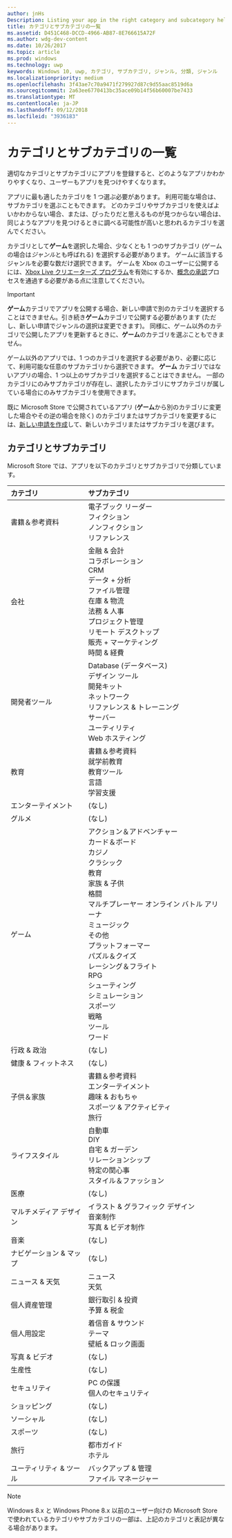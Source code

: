 ```yaml
---
author: jnHs
Description: Listing your app in the right category and subcategory helps customers find your app and understand more about it.
title: カテゴリとサブカテゴリの一覧
ms.assetid: D451C468-DCCD-4966-AB87-8E766615A72F
ms.author: wdg-dev-content
ms.date: 10/26/2017
ms.topic: article
ms.prod: windows
ms.technology: uwp
keywords: Windows 10, uwp, カテゴリ, サブカテゴリ, ジャンル, 分類, ジャンル
ms.localizationpriority: medium
ms.openlocfilehash: 3f43ae7c70a9471f279927d87c9d55aac8519d6a
ms.sourcegitcommit: 2a63ee6770413bc35ace09b14f56b60007be7433
ms.translationtype: MT
ms.contentlocale: ja-JP
ms.lasthandoff: 09/12/2018
ms.locfileid: "3936183"
---
```

# <a name="category-and-subcategory-table"></a>カテゴリとサブカテゴリの一覧


適切なカテゴリとサブカテゴリにアプリを登録すると、どのようなアプリかわかりやすくなり、ユーザーもアプリを見つけやすくなります。

アプリに最も適したカテゴリを 1 つ選ぶ必要があります。 利用可能な場合は、サブカテゴリを選ぶこともできます。 どのカテゴリやサブカテゴリを使えばよいかわからない場合、または、ぴったりだと思えるものが見つからない場合は、同じようなアプリを見つけるときに調べる可能性が高いと思われるカテゴリを選んでください。

カテゴリとして**ゲーム**を選択した場合、少なくとも 1 つのサブカテゴリ (ゲームの場合は*ジャンル*とも呼ばれる) を選択する必要があります。 ゲームに該当するジャンルを必要な数だけ選択できます。 ゲームを Xbox のユーザーに公開するには、[Xbox Live クリエーターズ プログラム](../xbox-live/get-started-with-creators/get-started-with-xbox-live-creators.md)を有効にするか、[概念の承認](../gaming/concept-approval.md)プロセスを通過する必要がある点に注意してください)。 

> [!IMPORTANT] 
> **ゲーム**カテゴリでアプリを公開する場合、新しい申請で別のカテゴリを選択することはできません。引き続き**ゲーム**カテゴリで公開する必要があります (ただし、新しい申請でジャンルの選択は変更できます)。 同様に、ゲーム以外のカテゴリで公開したアプリを更新するときに、**ゲーム**のカテゴリを選ぶこともできません。

ゲーム以外のアプリでは、1 つのカテゴリを選択する必要があり、必要に応じて、利用可能な任意のサブカテゴリから選択できます。 **ゲーム** カテゴリではないアプリの場合、1 つ以上のサブカテゴリを選択することはできません。 一部のカテゴリにのみサブカテゴリが存在し、選択したカテゴリにサブカテゴリが属している場合にのみサブカテゴリを使用できます。

既に Microsoft Store で公開されているアプリ (**ゲーム**から別のカテゴリに変更した場合やその逆の場合を除く) のカテゴリまたはサブカテゴリを変更するには、[新しい申請を作成](app-submissions.md)して、新しいカテゴリまたはサブカテゴリを選びます。

## <a name="categories-and-subcategories"></a>カテゴリとサブカテゴリ

Microsoft Store では、アプリを以下のカテゴリとサブカテゴリで分類しています。

<table>
    <thead>
    <tr class="header">
    <th align="left">カテゴリ</th>
    <th align="left">サブカテゴリ</th>
    </tr>
    </thead>
    <tbody>
<tr>
    <td>書籍＆参考資料</td>
    <td>電子ブック リーダー <br> フィクション <br> ノンフィクション <br> リファレンス</td>
  </tr>
  <tr>
    <td>会社</td>
    <td>金融 & 会計 <br> コラボレーション <br> CRM <br> データ + 分析 <br> ファイル管理 <br> 在庫 & 物流 <br> 法務 & 人事 <br> プロジェクト管理 <br> リモート デスクトップ <br> 販売 + マーケティング <br> 時間 & 経費</td>
  </tr>
  <tr>
    <td>開発者ツール</td>
    <td>Database (データベース) <br> デザイン ツール <br> 開発キット <br> ネットワーク <br> リファレンス & トレーニング <br> サーバー <br> ユーティリティ <br> Web ホスティング</td>
  </tr>
  <tr>
    <td>教育</td>
    <td>書籍＆参考資料 <br> 就学前教育 <br> 教育ツール <br> 言語 <br> 学習支援</td>
  </tr>
  <tr>
    <td>エンターテイメント</td>
    <td>(なし)</td>
  </tr>
  <tr>
    <td>グルメ</td>
    <td>(なし)</td>
  </tr>
  <tr>
    <td>ゲーム</td>
    <td>アクション＆アドベンチャー <br> カード＆ボード <br> カジノ <br> クラシック <br> 教育 <br> 家族 & 子供 <br> 格闘 <br> マルチプレーヤー オンライン バトル アリーナ <br> ミュージック <br> その他 <br> プラットフォーマー <br> パズル＆クイズ <br> レーシング＆フライト <br> RPG <br> シューティング <br> シミュレーション <br> スポーツ <br> 戦略 <br> ツール <br> ワード</td>
  </tr>
  <tr>
    <td>行政 & 政治</td>
    <td>(なし)</td>
  </tr>
  <tr>
    <td>健康 & フィットネス</td>
    <td>(なし)</td>
  </tr>
  <tr>
    <td>子供＆家族</td>
    <td>書籍＆参考資料 <br> エンターテイメント <br> 趣味 & おもちゃ <br> スポーツ & アクティビティ <br> 旅行</td>
  </tr>
  <tr>
    <td>ライフスタイル</td>
    <td>自動車 <br> DIY <br> 自宅 & ガーデン <br> リレーションシップ <br> 特定の関心事 <br> スタイル＆ファッション</td>
  </tr>
  <tr>
    <td>医療</td>
    <td>(なし)</td>
  </tr>
  <tr>
    <td>マルチメディア デザイン</td>
    <td>イラスト & グラフィック デザイン <br> 音楽制作 <br> 写真 & ビデオ制作</td>
  </tr>
  <tr>
    <td>音楽</td>
    <td>(なし)</td>
  </tr>
  <tr>
    <td>ナビゲーション & マップ</td>
    <td>(なし)</td>
  </tr>
  <tr>
    <td>ニュース & 天気</td>
    <td>ニュース <br> 天気</td>
  </tr>
  <tr>
    <td>個人資産管理</td>
    <td>銀行取引 & 投資 <br> 予算 & 税金</td>
  </tr>
  <tr>
    <td>個人用設定</td>
    <td>着信音 & サウンド <br> テーマ <br> 壁紙 & ロック画面</td>
  </tr>
  <tr>
    <td>写真 & ビデオ</td>
    <td>(なし)</td>
  </tr>
  <tr>
    <td>生産性</td>
    <td>(なし)</td>
  </tr>
  <tr>
    <td>セキュリティ</td>
    <td>PC の保護 <br> 個人のセキュリティ</td>
  </tr>
  <tr>
    <td>ショッピング</td>
    <td>(なし)</td>
  </tr>
  <tr>
    <td>ソーシャル</td>
    <td>(なし)</td>
  </tr>
  <tr>
    <td>スポーツ</td>
    <td>(なし)</td>
  </tr>
  <tr>
    <td>旅行</td>
    <td>都市ガイド <br>ホテル</td>
  </tr>
  <tr>
    <td>ユーティリティ & ツール</td>
    <td>バックアップ & 管理 <br> ファイル マネージャー</td>
  </tr>
</tbody>
</table>


<!--
| Category                    | Subcategory                                       |
|-----------------------------|---------------------------------------------------|
| Books + reference           | E-reader <br> Fiction <br> Nonfiction <br> Reference |
| Business                    | Accounting + finance <br> Collaboration <br> CRM <br> Data + analytics <br> File management <br> Inventory + logistics <br> Legal + HR <br> Project management <br> Remote desktop <br> Sales + marketing <br> Time + expenses |
| Developer tools             | Database <br> Design tools <br> Development kits <br> Networking <br> Reference + training <br> Servers <br> Utilities <br> Web hosting |
| Education                   | Books + reference <br> Early learning <br> Instructional tools <br> Language <br> Study aids |
| Entertainment               | (None)                                            |
| Food + dining               | (None)                                            |
| Games                       | Action + adventure <br> Card + board <br> Casino <br> Classics <br> Educational <br> Family + kids <br> Fighting <br> Multi-Player Online Battle Arena <br> Music <br> Other <br> Platformer <br> Puzzle + trivia <br> Racing + flying <br> Role playing <br> Shooter <br> Simulation <br> Sports <br> Strategy <br> Tools <br> Word |
| Government + politics       | (None)                                            |
| Health + fitness            | (None)                                            |
| Kids + family               | Books + reference <br> Entertainment <br> Hobbies + toys <br> Sports + activities <br> Travel |
| Lifestyle                   | Automotive <br> DIY <br> Home + garden <br> Relationships <br> Special interest <br> Style + fashion |
| Medical                     | (None)                                            |
| Multimedia design           | Illustration + graphic design <br> Music production <br> Photo + video production |
| Music                       | (None)                                            |
| Navigation + maps           | (None)                                            |
| News + weather              | News <br> Weather                                 |
| Personal finance            | Banking + investments <br> Budgeting + taxes      |
| Personalization             | Ringtones + sounds <br> Themes <br> Wallpaper + lock screens |
| Photo + video               | (None)                                            |
| Productivity                | (None)                                            |
| Security                    | PC protection <br> Personal security              |
| Shopping                    | (None)                                            |
| Social                      | (None)                                            |
| Sports                      | (None)                                            |
| Travel                      | City guides <br> Hotels                           |
| Utilities + tools           | Backup + manage <br> File managers                |
-->

> [!NOTE] 
> Windows 8.x と Windows Phone 8.x 以前のユーザー向けの Microsoft Store で使われているカテゴリやサブカテゴリの一部は、上記のカテゴリと表記が異なる場合があります。 

